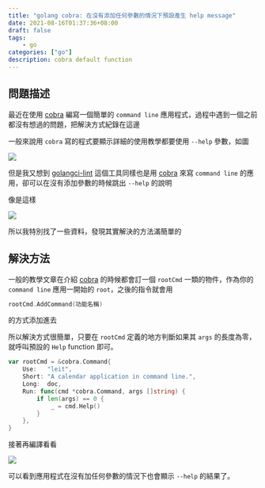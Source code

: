 ```yaml
---
title: "golang cobra: 在沒有添加任何參數的情況下預設產生 help message"
date: 2021-08-16T01:37:36+08:00
draft: false
tags: 
    - go
categories: ["go"]
description: cobra default function
---
```


## 問題描述

最近在使用 [cobra](https://github.com/spf13/cobra) 編寫一個簡單的 `command line` 應用程式，過程中遇到一個之前都沒有想過的問題，把解決方式紀錄在這邊

一般來說用 `cobra` 寫的程式要顯示詳細的使用教學都要使用 `--help` 參數，如圖

![](https://i.imgur.com/yK1XeVy.png)

但是我又想到 [golangci-lint](https://github.com/golangci/golangci-lint) 這個工具同樣也是用 [cobra](https://github.com/spf13/cobra) 來寫 `command line` 的應用，卻可以在沒有添加參數的時候跳出 `--help` 的說明

像是這樣 

![](https://i.imgur.com/LQ2TyVx.png)

所以我特別找了一些資料，發現其實解決的方法滿簡單的

## 解決方法

一般的教學文章在介紹 [cobra](https://github.com/spf13/cobra) 的時候都會訂一個 `rootCmd` 一類的物件，作為你的 `command line` 應用一開始的 `root`，之後的指令就會用

```go
rootCmd.AddCommand(功能名稱)
```

的方式添加進去

所以解決方式很簡單，只要在 `rootCmd` 定義的地方判斷如果其 `args` 的長度為零，就呼叫預設的 `Help` function 即可。

```go
var rootCmd = &cobra.Command{
	Use:   "leit",
	Short: "A calendar application in command line.",
	Long:  doc,
	Run: func(cmd *cobra.Command, args []string) {
		if len(args) == 0 {
			_ = cmd.Help()
		}
	},
}
```

接著再編譯看看

![](https://i.imgur.com/4a3XBnv.png)

可以看到應用程式在沒有加任何參數的情況下也會顯示 `--help` 的結果了。